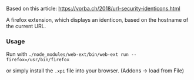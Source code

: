 Based on this article: https://vorba.ch/2018/url-security-identicons.html

A firefox extension, which displays an identicon, based on the hostname of the current URL.

### Usage
Run with `./node_modules/web-ext/bin/web-ext run --firefox=/usr/bin/firefox`

or simply install the `.xpi` file into your browser. (Addons -> load from File)
